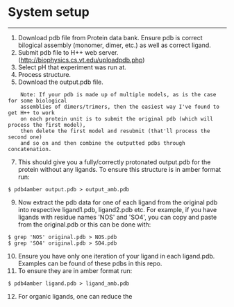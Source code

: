 # System setup
***
1. Download pdb file from Protein data bank. Ensure pdb is correct bilogical assembly (monomer, dimer, etc.) as well as correct ligand. 
2. Submit pdb file to H++ web server. (http://biophysics.cs.vt.edu/uploadpdb.php) 
4. Select pH that experiment was run at.
5. Process structure.
6. Download the output.pdb file.
```
    Note: If your pdb is made up of multiple models, as is the case for some biological 
    assemblies of dimers/trimers, then the easiest way I've found to get H++ to work 
    on each protein unit is to submit the original pdb (which will process the first model), 
    then delete the first model and resubmit (that'll process the second one) 
    and so on and then combine the outputted pdbs through concatenation.
```
7. This should give you a fully/correctly protonated output.pdb for the protein without any ligands. To ensure this structure is in amber format run:
```
$ pdb4amber output.pdb > output_amb.pdb
```
9. Now extract the pdb data for one of each ligand from the original pdb into respective ligand1.pdb, ligand2.pdb etc. For example, if you have ligands with
   residue names 'NOS' and 'SO4', you can copy and paste from the original.pdb or this can be done with:
```
$ grep 'NOS' original.pdb > NOS.pdb
$ grep 'SO4' original.pdb > SO4.pdb
```
10. Ensure you have only one iteration of your ligand in each ligand.pdb. Examples can be found of these pdbs in this repo.
11. To ensure they are in amber format run:
```
$ pdb4amber ligand.pdb > ligand_amb.pdb
```
12. For organic ligands, one can reduce the 
